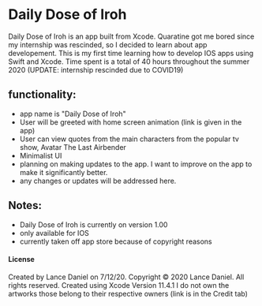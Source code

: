 # Daily Dose of Iroh
Daily Dose of Iroh is an app built from Xcode. Quaratine got me bored since my internship was rescinded, so I decided to learn about app developement. This is my first time learning how to develop IOS apps using Swift and Xcode. Time spent is a total of 40 hours throughout the summer 2020 (UPDATE: internship rescinded due to COVID19)

## functionality:

 - app name is "Daily Dose of Iroh"
 - User will be greeted with home screen animation (link is given in the app)
 - User can view quotes from the main characters from the popular tv show, Avatar The Last Airbender
 - Minimalist UI
 - planning on making updates to the app. I want to improve on the app to make it significantly better.
 - any changes or updates will be addressed here. 

## Notes:
- Daily Dose of Iroh is currently on version 1.00
- only available for IOS
- currently taken off app store because of copyright reasons 


#### License
Created by Lance Daniel on 7/12/20.
Copyright © 2020 Lance Daniel. All rights reserved. Created using Xcode Version 11.4.1 
I do not own the artworks those belong to their respective owners (link is in the Credit tab)
